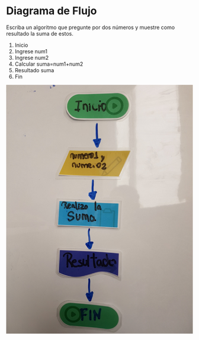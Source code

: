 # Diagrama de Flujo
Escriba un algoritmo que pregunte por dos números y muestre como resultado la suma de estos.

1. Inicio
2. Ingrese num1
3. Ingrese num2
4. Calcular suma=num1+num2
5. Resultado suma
6. Fin

![image](suma.jpg)